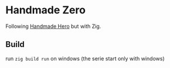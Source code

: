 # Handmade Zero
Following [Handmade Hero](https://mollyrocket.com/#handmade) but with Zig.

## Build
run `zig build run` on windows (the serie start only with windows)